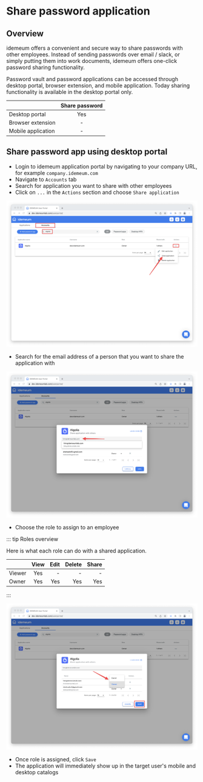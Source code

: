 # Share password application

## Overview

idemeum offers a convenient and secure way to share passwords with other employees. Instead of sending passwords over email / slack, or simply putting them into work documents, idemeum offers one-click password sharing functionality. 

Password vault and password applications can be accessed through desktop portal, browser extension, and mobile application. Today sharing functionality is available in the desktop portal only. 

|                   | Share password | 
| ----------------- |:-------------:|
| Desktop portal    | Yes           |
| Browser extension | -           |
| Mobile application| -           |

## Share password app using desktop portal

* Login to idemeum application portal by navigating to your company URL, for example `company.idemeum.com`
* Navigate to `Accounts` tab
* Search for application you want to share with other employees
* Click on `...` in the `Actions` section and choose `Share application`

![Share password app](./images/vault/share-desktop.png)

* Search for the email address of a person that you want to share the application with

![Search for employees](./images/vault/search-email.png)

* Choose the role to assign to an employee

::: tip Roles overview

Here is what each role can do with a shared application.

|                   | View | Edit  |Delete  | Share  |
| ----------------- |:-------------:| -----------------:|-------------------:| ------:|
| Viewer    | Yes           | -               |-                 | - |
| Owner | Yes           |   Yes               |  Yes                 | Yes |

:::

![Choose role](./images/vault/choose-role.png)

* Once role is assigned, click `Save`
* The application will immediately show up in the target user's mobile and desktop catalogs